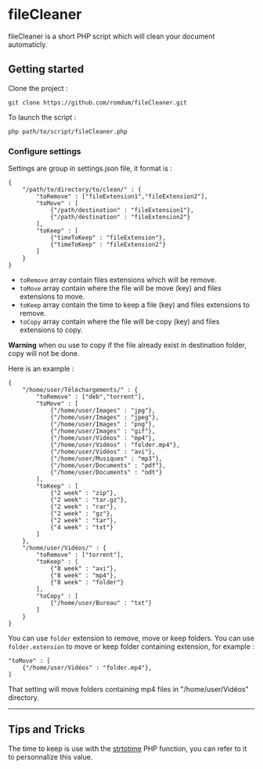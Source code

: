 # fileCleaner

fileCleaner is a short PHP script which will clean your document automaticly.


## Getting started

Clone the project :

```
git clone https://github.com/romdum/fileCleaner.git
```

To launch the script :

```
php path/to/script/fileCleaner.php
```

### Configure settings

Settings are group in settings.json file, it format is :

```
{
    "/path/to/directory/to/clean/" : {
        "toRemove" : ["fileExtension1","fileExtension2"],
        "toMove" : [
            {"/path/destination" : "fileExtension1"},
            {"/path/destination" : "fileExtension2"}
        ],
        "toKeep" : [
            {"timeToKeep" : "fileExtension"},
            {"timeToKeep" : "fileExtension2"}
        ]
    }
}
```

* `toRemove` array contain files extensions which will be remove.
* `toMove` array contain where the file will be move (key) and files extensions to move.
* `toKeep` array contain the time to keep a file (key) and files extensions to remove.
* `toCopy` array contain where the file will be copy (key) and files extensions to copy.

**Warning** when ou use to copy if the file already exist in destination folder, copy will not be done.

Here is an example :

```
{
    "/home/user/Téléchargements/" : {
        "toRemove" : ["deb","torrent"],
        "toMove" : [
            {"/home/user/Images" : "jpg"},
            {"/home/user/Images" : "jpeg"},
            {"/home/user/Images" : "png"},
            {"/home/user/Images" : "gif"},
            {"/home/user/Vidéos" : "mp4"},
            {"/home/user/Vidéos" : "folder.mp4"},
            {"/home/user/Vidéos" : "avi"},
            {"/home/user/Musiques" : "mp3"},
            {"/home/user/Documents" : "pdf"},
            {"/home/user/Documents" : "odt"}
        ],
        "toKeep" : [
            {"2 week" : "zip"},
            {"2 week" : "tar.gz"},
            {"2 week" : "rar"},
            {"2 week" : "gz"},
            {"2 week" : "tar"},
            {"4 week" : "txt"}
        ]
    },
    "/home/user/Vidéos/" : {
        "toRemove" : ["torrent"],
        "toKeep" : [
            {"8 week" : "avi"},
            {"8 week" : "mp4"},
            {"8 week" : "folder"}
        ],
        "toCopy" : [
            {"/home/user/Bureau" : "txt"}
        ]
    }
}

```

You can use `folder` extension to remove, move or keep folders.
You can use `folder.extension` to move or keep folder containing extension, for example :

```
"toMove" : [
    {"/home/user/Vidéos" : "folder.mp4"},
]
```

That setting will move folders containing mp4 files in "/home/user/Vidéos" directory.

------

## Tips and Tricks

The time to keep is use with the [strtotime](http://php.net/manual/en/function.strtotime.php) PHP function, you can refer to it to personnalize this value.
